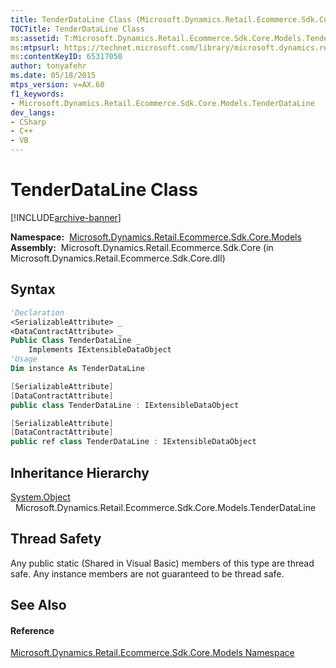 ```yaml
---
title: TenderDataLine Class (Microsoft.Dynamics.Retail.Ecommerce.Sdk.Core.Models)
TOCTitle: TenderDataLine Class
ms:assetid: T:Microsoft.Dynamics.Retail.Ecommerce.Sdk.Core.Models.TenderDataLine
ms:mtpsurl: https://technet.microsoft.com/library/microsoft.dynamics.retail.ecommerce.sdk.core.models.tenderdataline(v=AX.60)
ms:contentKeyID: 65317050
author: tonyafehr
ms.date: 05/18/2015
mtps_version: v=AX.60
f1_keywords:
- Microsoft.Dynamics.Retail.Ecommerce.Sdk.Core.Models.TenderDataLine
dev_langs:
- CSharp
- C++
- VB
---
```


# TenderDataLine Class


[!INCLUDE[archive-banner](includes/archive-banner.md)]

**Namespace:**  [Microsoft.Dynamics.Retail.Ecommerce.Sdk.Core.Models](microsoft-dynamics-retail-ecommerce-sdk-core-models-namespace.md)  
**Assembly:**  Microsoft.Dynamics.Retail.Ecommerce.Sdk.Core (in Microsoft.Dynamics.Retail.Ecommerce.Sdk.Core.dll)

## Syntax

``` vb
'Declaration
<SerializableAttribute> _
<DataContractAttribute> _
Public Class TenderDataLine _
    Implements IExtensibleDataObject
'Usage
Dim instance As TenderDataLine
```

``` csharp
[SerializableAttribute]
[DataContractAttribute]
public class TenderDataLine : IExtensibleDataObject
```

``` c++
[SerializableAttribute]
[DataContractAttribute]
public ref class TenderDataLine : IExtensibleDataObject
```

## Inheritance Hierarchy

[System.Object](https://technet.microsoft.com/library/e5kfa45b\(v=ax.60\))  
  Microsoft.Dynamics.Retail.Ecommerce.Sdk.Core.Models.TenderDataLine  

## Thread Safety

Any public static (Shared in Visual Basic) members of this type are thread safe. Any instance members are not guaranteed to be thread safe.

## See Also

#### Reference

[Microsoft.Dynamics.Retail.Ecommerce.Sdk.Core.Models Namespace](microsoft-dynamics-retail-ecommerce-sdk-core-models-namespace.md)

